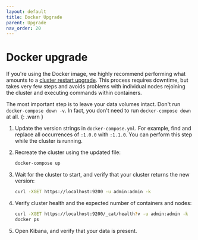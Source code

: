 ```yaml
---
layout: default
title: Docker Upgrade
parent: Upgrade
nav_order: 20
---
```


# Docker upgrade

If you're using the Docker image, we highly recommend performing what amounts to a [cluster restart upgrade](../cluster-restart/). This process requires downtime, but takes very few steps and avoids problems with individual nodes rejoining the cluster and executing commands within containers.

The most important step is to leave your data volumes intact. Don't run `docker-compose down -v`. In fact, you don't need to run `docker-compose down` at all.
{: .warn }

1. Update the version strings in `docker-compose.yml`. For example, find and replace all occurrences of `:1.0.0` with `:1.1.0`. You can perform this step while the cluster is running.

1. Recreate the cluster using the updated file:

   ```bash
   docker-compose up
   ```

1. Wait for the cluster to start, and verify that your cluster returns the new version:

   ```bash
   curl -XGET https://localhost:9200 -u admin:admin -k
   ```

1. Verify cluster health and the expected number of containers and nodes:

   ```bash
   curl -XGET https://localhost:9200/_cat/health?v -u admin:admin -k
   docker ps
   ```

1. Open Kibana, and verify that your data is present.
